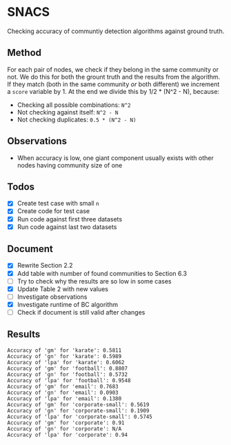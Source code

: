 # SNACS
Checking accuracy of communtiy detection algorithms against ground truth.

## Method
For each pair of nodes, we check if they belong in the same community or not. We do this for both the grount truth and the results from the algorithm. If they match (both in the same community _or_ both different) we increment a `score` variable by 1. At the end we divide this by 1/2 * (N^2 - N), because:
- Checking all possible combinations: `N^2`
- Not checking against itself: `N^2 - N`
- Not checking duplicates: `0.5 * (N^2 - N)`

## Observations
- When accuracy is low, one giant component usually exists with other nodes having community size of one

## Todos
- [x] Create test case with small `n`
- [x] Create code for test case
- [x] Run code against first three datasets
- [x] Run code against last two datasets

## Document
- [x] Rewrite Section 2.2
- [x] Add table with number of found communities to Section 6.3
- [ ] Try to check why the results are so low in some cases
- [x] Update Table 2 with new values
- [ ] Investigate observations
- [x] Investigate runtime of BC algorithm
- [ ] Check if document is still valid after changes

## Results
```
Accuracy of 'gm' for 'karate': 0.5811
Accuracy of 'gn' for 'karate': 0.5989
Accuracy of 'lpa' for 'karate': 0.6062
Accuracy of 'gm' for 'football': 0.8807
Accuracy of 'gn' for 'football': 0.5732
Accuracy of 'lpa' for 'football': 0.9548
Accuracy of 'gm' for 'email': 0.7683
Accuracy of 'gn' for 'email': 0.0903
Accuracy of 'lpa' for 'email': 0.1380
Accuracy of 'gm' for 'corporate-small': 0.5619
Accuracy of 'gn' for 'corporate-small': 0.1909
Accuracy of 'lpa' for 'corporate-small': 0.5745
Accuracy of 'gm' for 'corporate': 0.91
Accuracy of 'gn' for 'corporate': N/A
Accuracy of 'lpa' for 'corporate': 0.94
```
